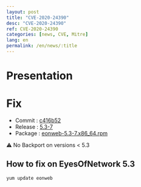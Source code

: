 ```yaml
---
layout: post
title: "CVE-2020-24390"
desc: "CVE-2020-24390"
ref: CVE-2020-24390
categories: [news, CVE, Mitre]
lang: en
permalink: /en/news/:title
---
```


# Presentation



# Fix

- Commit : [c416b52](https://github.com/EyesOfNetworkCommunity/eonweb/commit/c416b52d3b500d96ab40875f95b7c7939628854b)
- Release : [5.3-7](https://github.com/EyesOfNetworkCommunity/eonweb/releases/tag/5.3-7)
- Package : [eonweb-5.3-7.x86_64.rpm](https://download.eyesofnetwork.com/repos/5.3/updates/eonweb-5.3-7.x86_64.rpm)

⚠ No Backport on versions < 5.3

## How to fix on EyesOfNetwork 5.3

``` bash
yum update eonweb
```